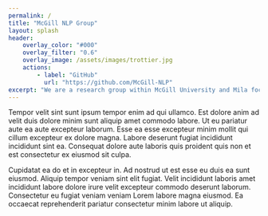 ```yaml
---
permalink: /
title: "McGill NLP Group"
layout: splash
header:
    overlay_color: "#000"
    overlay_filter: "0.6"
    overlay_image: /assets/images/trottier.jpg
    actions:
        - label: "GitHub"
          url: "https://github.com/McGill-NLP"
excerpt: "We are a research group within McGill University and Mila focusing on various topics of natural language processing."
---
```


<!-- Based on: https://raw.githubusercontent.com/mmistakes/minimal-mistakes/master/docs/_pages/splash-page.md -->

Tempor velit sint sunt ipsum tempor enim ad qui ullamco. Est dolore anim ad velit duis dolore minim sunt aliquip amet commodo labore. Ut eu pariatur aute ea aute excepteur laborum. Esse ea esse excepteur minim mollit qui cillum excepteur ex dolore magna. Labore deserunt fugiat incididunt incididunt sint ea. Consequat dolore aute laboris quis proident quis non et est consectetur ex eiusmod sit culpa.

Cupidatat ea do et in excepteur in. Ad nostrud ut est esse eu duis ea sunt eiusmod. Aliquip tempor veniam sint elit fugiat. Velit incididunt laboris amet incididunt labore dolore irure velit excepteur commodo deserunt laborum. Consectetur eu fugiat veniam veniam Lorem labore magna eiusmod. Ea occaecat reprehenderit pariatur consectetur minim labore ut aliquip.